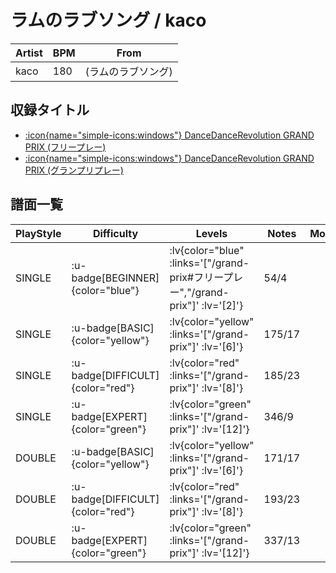 # ラムのラブソング / kaco

|Artist|BPM|From|
|------|---|----|
|kaco|180|(ラムのラブソング)|

## 収録タイトル

- [ :icon{name="simple-icons:windows"} DanceDanceRevolution GRAND PRIX (フリープレー)](/grand-prix#フリープレー)
- [ :icon{name="simple-icons:windows"} DanceDanceRevolution GRAND PRIX (グランプリプレー)](/grand-prix)

## 譜面一覧

|PlayStyle|Difficulty|Levels|Notes|Movie|
|---------|----------|------|-----|-----|
|SINGLE| :u-badge[BEGINNER]{color="blue"} | :lv{color="blue" :links='["/grand-prix#フリープレー","/grand-prix"]' :lv='[2]'} |54/4||
|SINGLE| :u-badge[BASIC]{color="yellow"} | :lv{color="yellow" :links='["/grand-prix"]' :lv='[6]'} |175/17||
|SINGLE| :u-badge[DIFFICULT]{color="red"} | :lv{color="red" :links='["/grand-prix"]' :lv='[8]'} |185/23||
|SINGLE| :u-badge[EXPERT]{color="green"} | :lv{color="green" :links='["/grand-prix"]' :lv='[12]'} |346/9||
|DOUBLE| :u-badge[BASIC]{color="yellow"} | :lv{color="yellow" :links='["/grand-prix"]' :lv='[6]'} |171/17||
|DOUBLE| :u-badge[DIFFICULT]{color="red"} | :lv{color="red" :links='["/grand-prix"]' :lv='[8]'} |193/23||
|DOUBLE| :u-badge[EXPERT]{color="green"} | :lv{color="green" :links='["/grand-prix"]' :lv='[12]'} |337/13||
